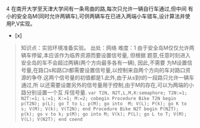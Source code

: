4
在南开大学至天津大学间有一条弯曲的路,每次只允许一辆自行车通过,但中间
有小的安全岛M(同时允许两辆车),可供两辆车在已进入两端小车错车,设计算法并使用P,V实现。
- [x]  

> 知识点：实验环境准备实验。
> 出处：网络
> 难度：1
> 由于安全岛M仅仅允许两辆车停留,本应该作为临界资源而要设置信号量, 但根据 题意,任意时刻进入安全岛的车不会超过两辆(两个方向最多各有一辆), 因此,不需要
> 为M设置信号量,在路口s和路口t都需要设置信号量,以控制来自两个方向的车对路口资
> 源的争夺.这两个信号量的初值都是1.此外,由于从s到t的一段路只允许一辆车通过,所
> 以还需要设置另外的信号量用于控制,由于M的存在,可以为两端的小路分别设置一个互 斥信号量.
>     ```
>     var T2N, N2T,L,M,K:semaphore;
>     T2N:=1;
>     N2T:=1;
>     L:=1;
>     K:=1;
>     M:=2;
>     cobegin
>       Procedure Bike T2N
>       begin
>         p(T2N);
>         p(L);
>           go T to L;
>         p(M);
>           go into  M;
>         V(L);
>         P(k);
>          go K to s;
>         V(M);
>         V(k);
>         V(T2N);
>       end
>       Procedure Bike N2T
>       begin
>         P(N2T);
>         p(k);
>          go v to k;
>         p(M);
>           go into M;
>         V(k);
>         P(L);
>           go L to T;
>         V(M);
>         V(L);
>         V(N2T);
>       end
>     coend
>     ```
>     
